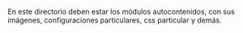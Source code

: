 En este directorio deben estar los módulos autocontenidos, con sus imágenes,
configuraciones particulares, css particular y demás.
